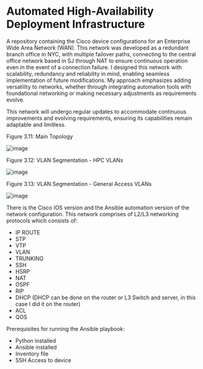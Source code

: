 # Automated High-Availability Deployment Infrastructure
A repository containing the Cisco device configurations for an Enterprise Wide Area Network (WAN).
This network was developed as a redundant branch office in NYC, with multiple failover paths, connecting to the central office network based in SJ through NAT to ensure continuous operation even in the event of a connection failure.
I designed this network with scalability, redundancy and reliability in mind, enabling seamless implementation of future modifications. My approach emphasizes adding versatility to networks, whether through integrating automation tools with foundational networking or making necessary adjustments as requirements evolve.

This network will undergo regular updates to accommodate continuous improvements and evolving requirements, ensuring its capabilities remain adaptable and limitless.

Figure 3.11: Main Topology

![image](https://github.com/user-attachments/assets/e9140b4a-3b1c-4658-8e4c-6000ed93a904)


Figure 3.12: VLAN Segmentation - HPC VLANs

![image](https://github.com/user-attachments/assets/4677ca6d-7053-42f2-946f-7ca98d3e470e)


Figure 3.13: VLAN Segmentation - General Access VLANs

![image](https://github.com/user-attachments/assets/db1d544d-d8be-4df7-81c5-bc31c7718a82)



There is the Cisco IOS version and the Ansible automation version of the network configuration.
This network comprises of L2/L3 networking protocols which consists of:
- IP ROUTE 
- STP
- VTP
- VLAN
- TRUNKING
- SSH
- HSRP
- NAT
- OSPF
- RIP
- DHCP (DHCP can be done on the router or L3 Switch and server, in this case I did it on the router)
- ACL
- QOS

Prerequisites for running the Ansible playbook:
- Python installed
- Ansible installed
- Inventory file
- SSH Access to device


